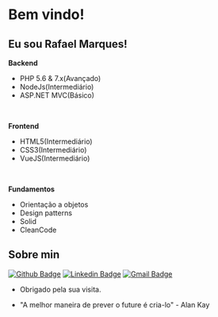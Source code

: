 # Bem vindo!

## Eu sou Rafael Marques!

**Backend** <br>
- PHP 5.6 & 7.x(Avançado)
- NodeJs(Intermediário)
- ASP.NET MVC(Básico)
<br>

**Frontend** <br>
- HTML5(Intermediário)
- CSS3(Intermediário)
- VueJS(Intermediário)
<br>

**Fundamentos** <br>
- Orientação a objetos
- Design patterns
- Solid
- CleanCode







## Sobre min 
[![Github Badge](https://img.shields.io/badge/-Github-000?style=flat-square&logo=Github&logoColor=white&link=link_do_seu_perfil_no_github)](https://github.com/rafaelmarques2000)
[![Linkedin Badge](https://img.shields.io/badge/-LinkedIn-blue?style=flat-square&logo=Linkedin&logoColor=white&link=link_do_seu_perfil_no_linkedin)](https://www.linkedin.com/in/rafael-marques-paixao/)
[![Gmail Badge](https://img.shields.io/badge/-Gmail-c14438?style=flat-square&logo=Gmail&logoColor=white&link=mailto:rafaelmarquespaixa@outlook.com)](mailto:rafaelmarquespaixa@outlook.com)

- Obrigado pela sua visita. 
  
- "A melhor maneira de prever o future é cria-lo" - Alan Kay

